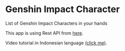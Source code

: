 # Genshin Impact Character
List of Genshin Impact Characters in your hands

This app is using Rest API from [here](https://github.com/zuhdiali/rest-api-genshin-impact-character).

Video tutorial in Indonesian language [(click me)](https://youtu.be/q-wmvHWU8tM).

